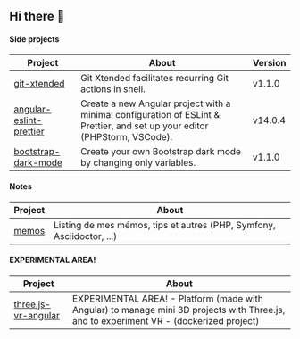## Hi there 👋

#### Side projects

| Project | About | Version |
|-|-|-|
| [git-xtended](https://github.com/jprivet-dev/git-xtended) | Git Xtended facilitates recurring Git actions in shell.| v1.1.0 |
| [angular-eslint-prettier](https://github.com/jprivet-dev/angular-eslint-prettier) | Create a new Angular project with a minimal configuration of ESLint & Prettier, and set up your editor (PHPStorm, VSCode). | v14.0.4 |
| [bootstrap-dark-mode](https://github.com/jprivet-dev/bootstrap-dark-mode) | Create your own Bootstrap dark mode by changing only variables. | v1.1.0 |

#### Notes

| Project | About |
|-|-|
| [memos](https://github.com/jprivet-dev/memos) | Listing de mes mémos, tips et autres (PHP, Symfony, Asciidoctor, ...) |

#### EXPERIMENTAL AREA!

| Project | About |
|-|-|
| [three.js-vr-angular](https://github.com/jprivet-dev/three.js-vr-angular) | EXPERIMENTAL AREA! - Platform (made with Angular) to manage mini 3D projects with Three.js, and to experiment VR - (dockerized project) |



<!--
| Project | About |
|-|-|
| []() |  |
-->
